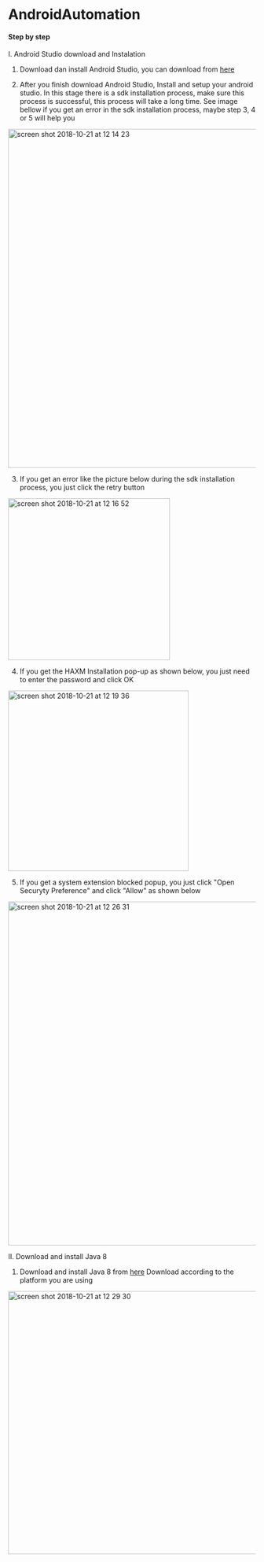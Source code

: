 # AndroidAutomation

#### Step by step

I. Android Studio download and Instalation

1. Download dan install Android Studio, you can download from [here](https://developer.android.com/studio/) 

2. After you finish download Android Studio, Install and setup your android studio. In this stage there is a sdk installation process, make sure this process is successful, this process will take a long time. See image bellow
if you get an error in the sdk installation process, maybe step 3, 4 or 5 will help you

<img width="689" alt="screen shot 2018-10-21 at 12 14 23" src="https://user-images.githubusercontent.com/11746963/47263394-e01ade00-d52a-11e8-923c-b1ce7cce5e76.png">

3. If you get an error like the picture below during the sdk installation process, you just click the retry button

<img width="329" alt="screen shot 2018-10-21 at 12 16 52" src="https://user-images.githubusercontent.com/11746963/47263406-4b64b000-d52b-11e8-83d2-f12128fdd0de.png">

4. If you get the HAXM Installation pop-up as shown below, you just need to enter the password and click OK

<img width="367" alt="screen shot 2018-10-21 at 12 19 36" src="https://user-images.githubusercontent.com/11746963/47263432-cc23ac00-d52b-11e8-8cfb-3ab0294d29db.png">

5. If you get a system extension blocked popup, you just click "Open Securyty Preference" and click "Allow" as shown below

<img width="699" alt="screen shot 2018-10-21 at 12 26 31" src="https://user-images.githubusercontent.com/11746963/47263477-959a6100-d52c-11e8-9256-89a051753a5f.png">

II. Download and install Java 8 
1. Download and install Java 8 from [here](https://www.oracle.com/technetwork/java/javase/downloads/jdk8-downloads-2133151.html) Download according to the platform you are using

<img width="535" alt="screen shot 2018-10-21 at 12 29 30" src="https://user-images.githubusercontent.com/11746963/47263505-00e43300-d52d-11e8-88f3-7405a1c80369.png"> 



 
